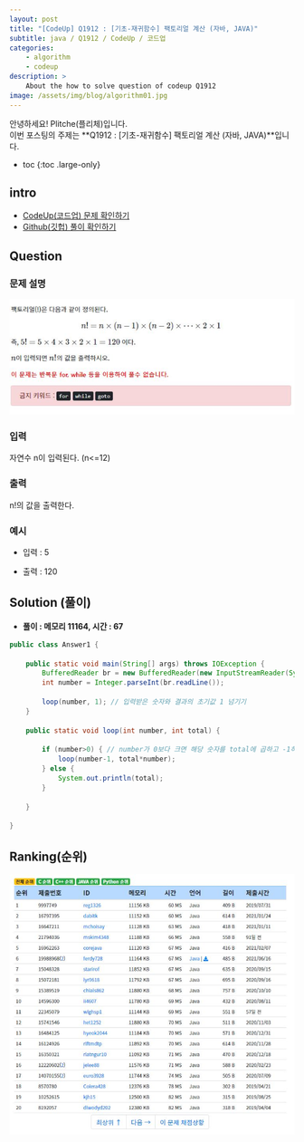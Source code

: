```yaml
---
layout: post
title: "[CodeUp] Q1912 : [기초-재귀함수] 팩토리얼 계산 (자바, JAVA)"
subtitle: java / Q1912 / CodeUp / 코드업
categories:
    - algorithm
    - codeup
description: >
    About the how to solve question of codeup Q1912
image: /assets/img/blog/algorithm01.jpg
---
```


안녕하세요! Plitche(플리체)입니다.  
이번 포스팅의 주제는 **Q1912 : [기초-재귀함수] 팩토리얼 계산 (자바, JAVA)**입니다.

* toc
{:toc .large-only}

## intro
* [CodeUp(코드업) 문제 확인하기](https://codeup.kr/problem.php?id=1912)  
* [Github(깃헙) 풀이 확인하기](https://github.com/plitche/CodeUp_Solution/tree/master/Q1901~Q2000/Q1912)  

## Question
### 문제 설명
![](/assets/post/codeup/Q1900~Q1999/20220106_01/01.JPG)  

### 입력
자연수 n이 입력된다. (n<=12)  

### 출력
n!의 값을 출력한다.  
  
### 예시
* 입력 : 5  
  
* 출력 : 120  
  
## Solution (풀이)
* **풀이 : 메모리 11164, 시간 : 67**  

```java
public class Answer1 {
	
	public static void main(String[] args) throws IOException {
        BufferedReader br = new BufferedReader(new InputStreamReader(System.in));
        int number = Integer.parseInt(br.readLine());
        
        loop(number, 1); // 입력받은 숫자와 결과의 초기값 1 넘기기
	}
	
	public static void loop(int number, int total) {
		
		if (number>0) { // number가 0보다 크면 해당 숫자를 total에 곱하고 -1하여 파라미터 넘기기
			loop(number-1, total*number);
		} else {
			System.out.println(total);
		}
		
	}
    	 
}
```  

## Ranking(순위)
![](/assets/post/codeup/Q1900~Q1999/20220106_01/02.JPG)  